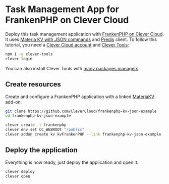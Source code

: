 # Task Management App for FrankenPHP on Clever Cloud

Deploy this task management application with [FrankenPHP on Clever Cloud](https://www.clever-cloud.com/developers/doc/applications/frankenphp/). It uses [Materia KV with JSON commands](https://www.clever-cloud.com/developers/doc/addons/materia-kv/#json-commands) and [Predis](https://github.com/predis/predis) client. To follow this tutorial, you need a [Clever Cloud account](https://console.clever-cloud.com) and [Clever Tools](https://github.com/CleverCloud/clever-tools):

```bash
npm i -g clever-tools
clever login
```

You can also install Clever Tools with [many packages managers](https://www.clever-cloud.com/developers/doc/cli/install/).

## Create resources

Create and configure a FrankenPHP application with a linked [MateriaKV](https://www.clever-cloud.com/materia/materia-kv/) add-on:

```bash
git clone https://github.com/CleverCloud/frankenphp-kv-json-example
cd frankenphp-kv-json-example

clever create -t frankenphp
clever env set CC_WEBROOT "/public"
clever addon create kv kvFrankenPHP --link frankenphp-kv-json-example
```

## Deploy the application

Everything is now ready, just deploy the application and open it:

```bash
clever deploy
clever open
```
